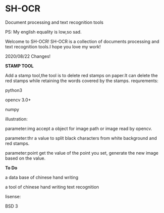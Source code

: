 # SH-OCR
Document processing and text recognition tools

PS: My english equality is low,so sad.

Welcome to SH-OCR!
SH-OCR is a collection of documents processing and text recognition tools.I hope you love my work!



2020/08/22 Changes!

**STAMP TOOL**

Add a stamp tool,the tool is to delete red stamps on paper.It can delete the red stamps while retaining the words covered by the stamps. 
requrements:

python3

opencv 3.0+

numpy


 illustration:
 
 parameter:img    accept a object for image path or image read by opencv.
 
 parameter:thr    a value to split black characters from white background and red stamps.
 
 parameter:point  get the value of the point you set, generate the new image based on the value.
 
 
 
 **To Do**
 
 a data base of chinese hand writing
 
 a tool of chinese hand writing text recognition
 
 lisense:
 
 BSD 3












